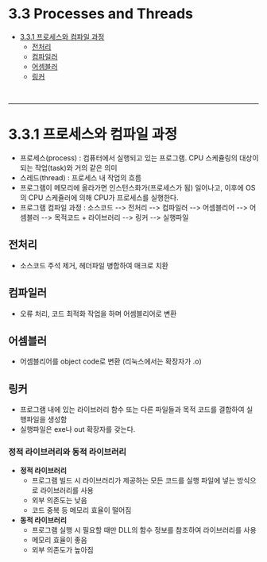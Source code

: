 # 3.3 Processes and Threads

- [3.3.1 프로세스와 컴파일 과정](#331-프로세스와-컴파일-과정)
  - [전처리](#전처리)
  - [컴파일러](#컴파일러)
  - [어셈블러](#어셈블러)
  - [링커](#링커)

<br/>

---


# 3.3.1 프로세스와 컴파일 과정
- 프로세스(process) : 컴퓨터에서 실행되고 있는 프로그램. CPU 스케쥴링의 대상이 되는 작업(task)와 거의 같은 의미
- 스레드(thread) : 프로세스 내 작업의 흐름
- 프로그램이 메모리에 올라가면 인스턴스화가(프로세스가 됨) 일어나고, 이후에 OS의 CPU 스케쥴러에 의해 CPU가 프로세스를 실행한다.
- 프로그램 컴파일 과정 : 소스코드 --> 전처리 --> 컴파일러 --> 어셈블리어 --> 어셈블러 --> 목적코드 + 라이브러리 --> 링커 --> 실행파일


## 전처리
- 소스코드 주석 제거, 헤더파일 병합하여 매크로 치환

## 컴파일러
- 오류 처리, 코드 최적화 작업을 하며 어셈블리어로 변환

## 어셈블러
- 어셈블리어를 object code로 변환 (리눅스에서는 확장자가 .o)

## 링커
- 프로그램 내에 있는 라이브러리 함수 또는 다른 파일들과 목적 코드를 결합하여 실행파일을 생성함
- 실행파일은 exe나 out 확장자를 갖는다.

### 정적 라이브러리와 동적 라이브러리
- **정적 라이브러리**
  - 프로그램 빌드 시 라이브러리가 제공하는 모든 코드를 실행 파일에 넣는 방식으로 라이브러리를 사용
  - 외부 의존도는 낮음
  - 코드 중복 등 메모리 효율이 떨어짐
- **동적 라이브러리**
  - 프로그램 실행 시 필요할 때만 DLL의 함수 정보를 참조하여 라이브러리를 사용
  - 메모리 효율이 좋음
  - 외부 의존도가 높아짐
